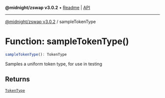 **@midnight/zswap v3.0.2** • [Readme](../README.md) \| [API](../globals.md)

***

[@midnight/zswap v3.0.2](../README.md) / sampleTokenType

# Function: sampleTokenType()

```ts
sampleTokenType(): TokenType
```

Samples a uniform token type, for use in testing

## Returns

[`TokenType`](../type-aliases/TokenType.md)
